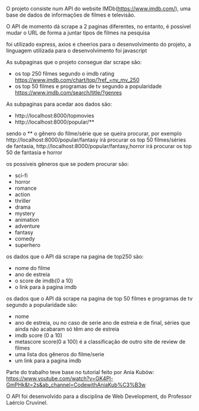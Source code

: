 O projeto consiste num API do website IMDb(https://www.imdb.com/), uma base de dados de informações de filmes e televisão.

O API de momento dá scrape a 2 paginas diferentes, no entanto, é possivel mudar o URL de forma a juntar tipos de filmes na pesquisa

foi utilizado express, axios e cheerios para o desenvolvimento do projeto, a  linguagem utilizada para o desenvolvimento foi javascript

As subpaginas que o projeto consegue dar scrape são:
    
* os top 250 filmes segundo o imdb rating  https://www.imdb.com/chart/top/?ref_=nv_mv_250
* os top 50 filmes e programas de tv segundo a popularidade https://www.imdb.com/search/title/?genres

As subpaginas para acedar aos dados são:
* http://localhost:8000/topmovies
* http://localhost:8000/popular/**  

sendo o ** o gênero do filme/série que se queira procurar, por exemplo http://localhost:8000/popular/fantasy irá procurar os top 50 filmes/séries de fantasia, http://localhost:8000/popular/fantasy,horror irá procurar os top 50 de fantasia e horror

os possiveis gêneros que se podem procurar são:
* sci-fi
* horror
* romance
* action
* thriller
* drama
* mystery
* animation
* adventure
* fantasy
* comedy
* superhero

os dados que o API dá scrape na pagina de top250 são:
* nome do filme
* ano de estreia
* o score de imdb(0 a 10)
* o link para à pagina imdb

os dados que o API dá scrape na pagina de top 50 filmes e programas de tv segundo a popularidade são:
* nome
* ano de estreia, ou no caso de serie ano de estreia e de final, séries que ainda não acabaram só têm ano de estreia
* imdb score (0 a 10)
* metascore score(0 a 100) é a classificação de outro site de review de filmes
* uma lista dos gêneros do filme/serie
* um link para a pagina imdb

Parte do trabalho teve base no tutorial feito por Ania Kubów: https://www.youtube.com/watch?v=GK4Pl-GmPHk&t=2s&ab_channel=CodewithAniaKub%C3%B3w

O API foi desenvolvido para a disciplina de Web Development, do Professor Laércio Cruvinel.